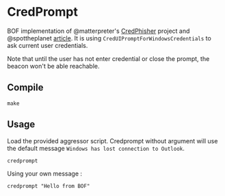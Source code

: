 # CredPrompt

BOF implementation of @matterpreter's [CredPhisher](https://github.com/matterpreter/OffensiveCSharp/tree/master/CredPhisher) project and @spottheplanet [article](https://www.ired.team/offensive-security/credential-access-and-credential-dumping/credentials-collection-via-creduipromptforcredentials). It is using `CredUIPromptForWindowsCredentials` to ask current user credentials.

Note that until the user has not enter credential or close the prompt, the beacon won't be able reachable.

## Compile

```
make
```

## Usage

Load the provided aggressor script. Credprompt without argument will use the default message `Windows has lost connection to Outlook`.

```
credprompt
```

Using your own message :
```
credprompt "Hello from BOF"
```